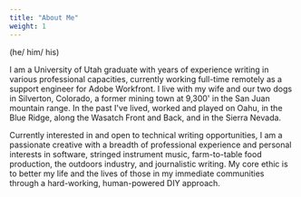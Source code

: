 ```yaml
---
title: "About Me"
weight: 1
---
```


(he/ him/ his)

I am a University of Utah graduate with years of experience writing in various professional capacities, currently working full-time remotely as a support engineer for Adobe Workfront. I live with my wife and our two dogs in Silverton, Colorado, a former mining town at 9,300' in the San Juan mountain range. In the past I've lived, worked and played on Oahu, in the Blue Ridge, along the Wasatch Front and Back, and in the Sierra Nevada.

Currently interested in and open to technical writing opportunities, I am a passionate creative with a breadth of professional experience and personal interests in software, stringed instrument music, farm-to-table food production, the outdoors industry, and journalistic writing. My core ethic is to better my life and the lives of those in my immediate communities through a hard-working, human-powered DIY approach.
